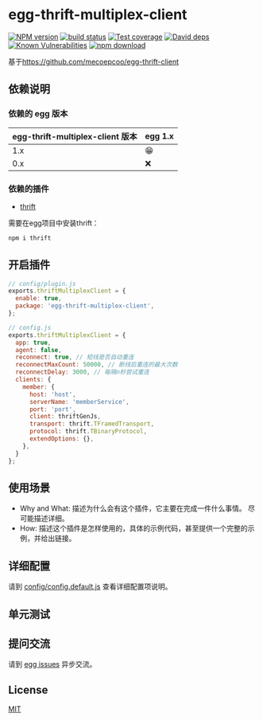# egg-thrift-multiplex-client

[![NPM version][npm-image]][npm-url]
[![build status][travis-image]][travis-url]
[![Test coverage][codecov-image]][codecov-url]
[![David deps][david-image]][david-url]
[![Known Vulnerabilities][snyk-image]][snyk-url]
[![npm download][download-image]][download-url]

[npm-image]: https://img.shields.io/npm/v/egg-thrift-multiplex-client.svg?style=flat-square
[npm-url]: https://npmjs.org/package/egg-thrift-multiplex-client
[travis-image]: https://img.shields.io/travis/eggjs/egg-thrift-multiplex-client.svg?style=flat-square
[travis-url]: https://travis-ci.org/eggjs/egg-thrift-multiplex-client
[codecov-image]: https://img.shields.io/codecov/c/github/eggjs/egg-thrift-multiplex-client.svg?style=flat-square
[codecov-url]: https://codecov.io/github/eggjs/egg-thrift-multiplex-client?branch=master
[david-image]: https://img.shields.io/david/eggjs/egg-thrift-multiplex-client.svg?style=flat-square
[david-url]: https://david-dm.org/eggjs/egg-thrift-multiplex-client
[snyk-image]: https://snyk.io/test/npm/egg-thrift-multiplex-client/badge.svg?style=flat-square
[snyk-url]: https://snyk.io/test/npm/egg-thrift-multiplex-client
[download-image]: https://img.shields.io/npm/dm/egg-thrift-multiplex-client.svg?style=flat-square
[download-url]: https://npmjs.org/package/egg-thrift-multiplex-client

基于<https://github.com/mecoepcoo/egg-thrift-client>

## 依赖说明

### 依赖的 egg 版本

egg-thrift-multiplex-client 版本 | egg 1.x
--- | ---
1.x | 😁
0.x | ❌

### 依赖的插件

- [thrift](https://www.npmjs.com/package/thrift)

需要在egg项目中安装thrift：

```bash
npm i thrift
```

## 开启插件

```js
// config/plugin.js
exports.thriftMultiplexClient = {
  enable: true,
  package: 'egg-thrift-multiplex-client',
};

// config.js
exports.thriftMultiplexClient = {
  app: true,
  agent: false,
  reconnect: true, // 短线是否自动重连
  reconnectMaxCount: 50000, // 断线后重连的最大次数
  reconnectDelay: 3000, // 每隔n秒尝试重连
  clients: {
    member: {
      host: 'host',
      serverName: 'memberService',
      port: 'port',
      client: thriftGenJs,
      transport: thrift.TFramedTransport,
      protocol: thrift.TBinaryProtocol,
      extendOptions: {},
    },
  }
};

```

## 使用场景

- Why and What: 描述为什么会有这个插件，它主要在完成一件什么事情。
尽可能描述详细。
- How: 描述这个插件是怎样使用的，具体的示例代码，甚至提供一个完整的示例，并给出链接。

## 详细配置

请到 [config/config.default.js](config/config.default.js) 查看详细配置项说明。

## 单元测试

<!-- 描述如何在单元测试中使用此插件，例如 schedule 如何触发。无则省略。-->

## 提问交流

请到 [egg issues](https://github.com/eggjs/egg/issues) 异步交流。

## License

[MIT](LICENSE)
